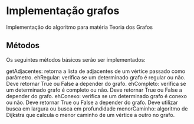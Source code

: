 # Implementação grafos
Implementação do algoritmo para matéria Teoria dos Grafos

## Métodos

Os seguintes métodos básicos serão ser implementados: 

getAdjacentes: retorna a lista de adjacentes de um vértice passado como parâmetro.
ehRegular: verifica se um determinado grafo é regular ou não. Deve retornar True ou False a depender do grafo. 
ehCompleto: verifica se um determinado grafo é completo ou não. Deve retornar True ou False a depender do grafo. 
ehConexo: verifica se um determinado grafo é conexo ou não. Deve retornar True ou False a depender do grafo. Deve utilizar busca em largura ou busca em profundidade 
menorCaminho: algoritmo de Dijkstra que calcula o menor caminho de um vértice a outro no grafo.

